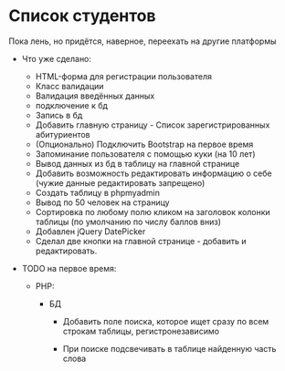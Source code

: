 # Список студентов

Пока лень, но придётся, наверное, переехать на другие платформы

* Что уже сделано: 

    + HTML-форма для регистрации пользователя
    + Класс валидации
    + Валидация введённых данных
    + подключение к бд
    + Запись в бд
    + Добавить главную страницу - Список зарегистрированных абитуриентов
    + (Опционально) Подключить Bootstrap на первое время
    + Запоминание пользователя с помощью куки (на 10 лет)
    + Вывод данных из бд в таблицу на главной странице
    + Добавить возможность редактировать информацию о себе (чужие данные редактировать запрещено)
    + Создать таблицу в phpmyadmin
    + Вывод по 50 человек на страницу
    + Сортировка по любому полю кликом на заголовок колонки таблицы (по умолчанию по числу баллов вниз)
    + Добавлен jQuery DatePicker
    + Сделал две кнопки на главной странице - добавить и редактировать. 

* TODO на первое время: 

    * PHP:

        + БД
        
            + Добавить поле поиска, которое ищет сразу по всем строкам таблицы, регистронезависимо

            + При поиске подсвечивать в таблице найденную часть слова
